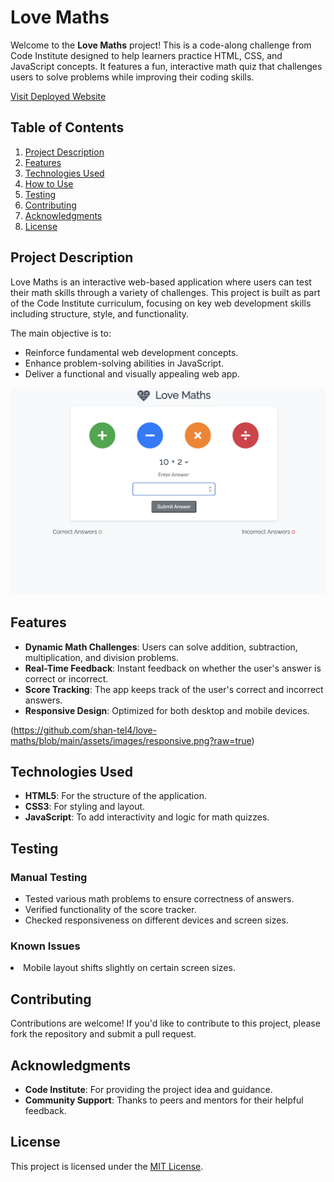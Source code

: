 <!DOCTYPE html>
<html lang="en">
<head>
    <meta charset="UTF-8">
    <meta name="viewport" content="width=device-width, initial-scale=1.0">
  
</head>
<body>
    <h1>Love Maths</h1>
    <p>
        Welcome to the <strong>Love Maths</strong> project! This is a code-along challenge from Code Institute designed to help learners practice HTML, CSS, and JavaScript concepts. 
        It features a fun, interactive math quiz that challenges users to solve problems while improving their coding skills.
    </p>

[Visit Deployed Website](https://shan-tel4.github.io/love-maths/)

  <h2>Table of Contents</h2>
    <ol>
        <li><a href="#project-description">Project Description</a></li>
        <li><a href="#features">Features</a></li>
        <li><a href="#technologies-used">Technologies Used</a></li>
        <li><a href="#how-to-use">How to Use</a></li>
        <li><a href="#testing">Testing</a></li>
        <li><a href="#contributing">Contributing</a></li>
        <li><a href="#acknowledgments">Acknowledgments</a></li>
        <li><a href="#license">License</a></li>
    </ol>

  <h2 id="project-description">Project Description</h2>
    <p>
        Love Maths is an interactive web-based application where users can test their math skills through a variety of challenges. 
        This project is built as part of the Code Institute curriculum, focusing on key web development skills including structure, style, and functionality.
    </p>
    <p>The main objective is to:</p>
    <ul>
        <li>Reinforce fundamental web development concepts.</li>
        <li>Enhance problem-solving abilities in JavaScript.</li>
        <li>Deliver a functional and visually appealing web app.</li>
    </ul>

  ![Love Maths](https://github.com/shan-tel4/love-maths/blob/main/assets/images/Home%20page.png?raw=true)

   <h2 id="features">Features</h2>
    <ul>
        <li><strong>Dynamic Math Challenges</strong>: Users can solve addition, subtraction, multiplication, and division problems.</li>
        <li><strong>Real-Time Feedback</strong>: Instant feedback on whether the user's answer is correct or incorrect.</li>
        <li><strong>Score Tracking</strong>: The app keeps track of the user's correct and incorrect answers.</li>
        <li><strong>Responsive Design</strong>: Optimized for both desktop and mobile devices.</li>
    </ul>

(https://github.com/shan-tel4/love-maths/blob/main/assets/images/responsive.png?raw=true)

  <h2 id="technologies-used">Technologies Used</h2>
    <ul>
        <li><strong>HTML5</strong>: For the structure of the application.</li>
        <li><strong>CSS3</strong>: For styling and layout.</li>
        <li><strong>JavaScript</strong>: To add interactivity and logic for math quizzes.</li>
    </ul>

  <h2 id="testing">Testing</h2>
    <h3>Manual Testing</h3>
    <ul>
        <li>Tested various math problems to ensure correctness of answers.</li>
        <li>Verified functionality of the score tracker.</li>
        <li>Checked responsiveness on different devices and screen sizes.</li>
    </ul>
    <h3>Known Issues</h3>
        <li>Mobile layout shifts slightly on certain screen sizes.</li>
    </ul>

   <h2 id="contributing">Contributing</h2>
    <p>
        Contributions are welcome! If you'd like to contribute to this project, please fork the repository and submit a pull request.
    </p>

  <h2 id="acknowledgments">Acknowledgments</h2>
    <ul>
        <li><strong>Code Institute</strong>: For providing the project idea and guidance.</li>
        <li><strong>Community Support</strong>: Thanks to peers and mentors for their helpful feedback.</li>
    </ul>

  <h2 id="license">License</h2>
    <p>This project is licensed under the <a href="LICENSE">MIT License</a>.</p>
</body>
</html>
